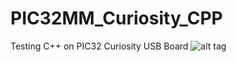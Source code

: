 # PIC32MM_Curiosity_CPP
Testing C++ on PIC32 Curiosity USB Board
![alt tag](https://photos.app.goo.gl/iyj9SSqxxz0o2Slq2 "Curiosity")
